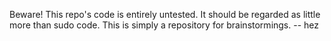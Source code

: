 
Beware! This repo's code is entirely untested. It should be regarded as little more than sudo code. This is simply a repository for brainstormings.
-- hez
